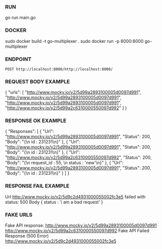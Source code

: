 ### RUN 
go run main.go  
 
### DOCKER 
sudo docker build -t go-multiplexer . 
sudo docker run -p 8000:8000 go-multiplexer

### ENDPOINT  
    POST http://localhost:8000/http://localhost:8000/
 
### REQUEST BODY EXAMPLE 

{
    "urls": [
        "http://www.mocky.io/v2/5d99a2893100005d0097d991",
        "http://www.mocky.io/v2/5d99a2893100005d0097d991",
        "http://www.mocky.io/v2/5d99a2893100005d0097d991",
        "http://www.mocky.io/v2/5d99a2c6310000550097d992"    ]
} 

### RESPONSE OK EXAMPLE 
 
 {
    "Responses": [
        {
            "Url": "http://www.mocky.io/v2/5d99a2893100005d0097d991",
            "Status": 200,
            "Body": "{\n    id : 231231\n}"
        },
        {
            "Url": "http://www.mocky.io/v2/5d99a2893100005d0097d991",
            "Status": 200,
            "Body": "{\n    id : 231231\n}"
        },
        {
            "Url": "http://www.mocky.io/v2/5d99a2c6310000550097d992",
            "Status": 200,
            "Body": "{\n    request_id : 55, \n    status : 'new'\n}"
        },
        {
            "Url": "http://www.mocky.io/v2/5d99a2893100005d0097d991",
            "Status": 200,
            "Body": "{\n    id : 231231\n}"
        }
    ]
} 

### RESPONSE FAIL EXAMPLE 
 
Url http://www.mocky.io/v2/5d9c2d4931000055002fc3e5 failed with status: 500 
Body {
    status : 'i am a bad request'
}

### FAKE URLS

Fake API response:
http://www.mocky.io/v2/5d99a2893100005d0097d991
http://www.mocky.io/v2/5d99a2c6310000550097d992
Fake API Failed Response (500 Error)
http://www.mocky.io/v2/5d9c2d4931000055002fc3e5
  
